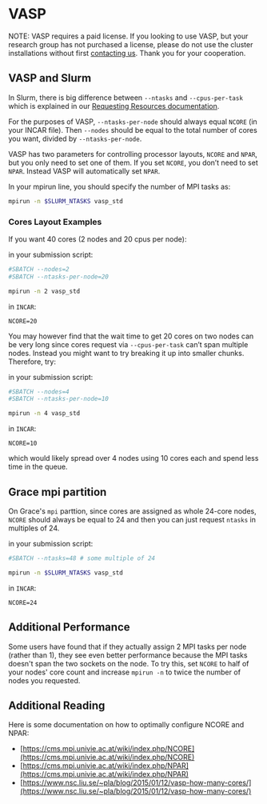 # VASP

NOTE: VASP requires a paid license. If you looking to use VASP, but your research group has not purchased a license, please do not use the cluster installations without first [contacting us](/#get-help). Thank you for your cooperation.

## VASP and Slurm

In Slurm, there is big difference between `--ntasks` and `--cpus-per-task` which is explained in our [Requesting Resources documentation](/clusters-at-yale/job-scheduling/resource-requests).

For the purposes of VASP, `--ntasks-per-node` should always equal `NCORE` (in your INCAR file). Then `--nodes` should be equal to the total number of cores you want, divided by `--ntasks-per-node`.

VASP has two parameters for controlling processor layouts, `NCORE` and `NPAR`, but you only need to set one of them. If you set `NCORE`, you don’t need to set `NPAR`. Instead VASP will automatically set `NPAR`.

In your mpirun line, you should specify the number of MPI tasks as:

``` bash
mpirun -n $SLURM_NTASKS vasp_std
```

### Cores Layout Examples

If you want 40 cores (2 nodes and 20 cpus per node):

in your submission script:

``` bash
#SBATCH --nodes=2
#SBATCH --ntasks-per-node=20
```

``` bash
mpirun -n 2 vasp_std
```

in `INCAR`:

```
NCORE=20
```

You may however find that the wait time to get 20 cores on two nodes can be very long since cores request via `--cpus-per-task` can’t span multiple nodes. Instead you might want to try breaking it up into smaller chunks. Therefore, try:

in your submission script:

``` bash
#SBATCH --nodes=4
#SBATCH --ntasks-per-node=10
```

``` bash
mpirun -n 4 vasp_std
```

in `INCAR`:

```
NCORE=10
```

which would likely spread over 4 nodes using 10 cores each and spend less time in the queue.

## Grace mpi partition

On Grace's `mpi` parttion, since cores are assigned as whole 24-core nodes, `NCORE` should always be equal to 24 and then you can just request `ntasks` in multiples of 24.

in your submission script:

``` bash
#SBATCH --ntasks=48 # some multiple of 24
```

``` bash
mpirun -n $SLURM_NTASKS vasp_std
```

in `INCAR`:

```
NCORE=24
```

## Additional Performance

Some users have found that if they actually assign 2 MPI tasks per node (rather than 1), they see even better performance because the MPI tasks doesn't span the two sockets on the node. To try this, set `NCORE` to half of your nodes' core count and increase `mpirun -n` to twice the number of nodes you requested.
 
## Additional Reading

Here is some documentation on how to optimally configure NCORE and NPAR:

* [https://cms.mpi.univie.ac.at/wiki/index.php/NCORE](https://cms.mpi.univie.ac.at/wiki/index.php/NCORE)
* [https://cms.mpi.univie.ac.at/wiki/index.php/NPAR](https://cms.mpi.univie.ac.at/wiki/index.php/NPAR)
* [https://www.nsc.liu.se/~pla/blog/2015/01/12/vasp-how-many-cores/](https://www.nsc.liu.se/~pla/blog/2015/01/12/vasp-how-many-cores/)
